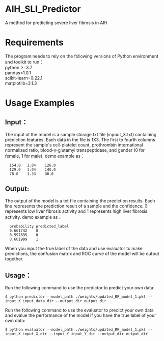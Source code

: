 # AIH_SLI_Predictor  
A method for predicting severe liver fibrosis in AIH


# Requirements   
The program needs to rely on the following versions of Python environment and toolkit to run：    
python >=3.7    
pandas=1.0.1    
scikit-learn=0.22.1      
matplotlib=3.1.3        

# Usage Examples  
## Input：
The input of the model is a sample storage txt file (inpout_X.txt) containing prediction features. Each data in the file is 1X3. The first to fourth columns represent the sample's cell-platelet count, prothrombin international normalized ratio, blood-γ-glutamyl transpeptidase, and gender (0 for female, 1 for male).
demo example as：
    
  ```
    154.0	1.04	128.0
    129.0	1.04	140.0
    78.0	1.33	30.0
  ```

## Output: 
The output of the model is a txt file containing the prediction results. Each line represents the prediction result of a sample and the confidence. 0 represents low liver fibrosis activity and 1 represents high liver fibrosis activity.
demo example as：
  ```
    probability	predicted_label
    0.661742	0
    0.597835	0
    0.601999	1
  ```
When you input the true label of the data and use evaluator to make predictions, the confusion matrix and ROC curve of the model will be output together.

## Usage：  
Run the following command to use the predictor to predict your own data:

  ```
  $ python predictor --model_path ./weights/updated_RF_model_1.pkl --input_X input_data_dir --output_dir output_dir 
  ```

Run the following command to use the evaluator to predict your own data and evalue the performance of the model if you have the true label of your own data:

  ```
  $ python evaluator --model_path ./weights/updated_RF_model_1.pkl --input_X input_X_dir --input_Y input_Y_dir --output_dir output_dir
  ```

